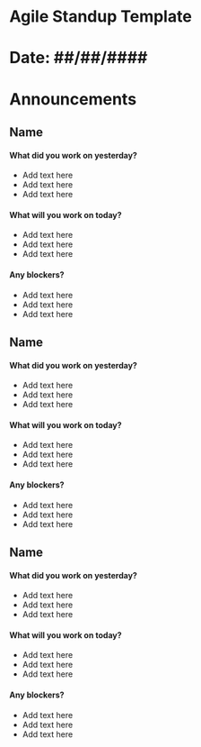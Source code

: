 # Agile Standup Template
# Date: ##/##/####

# Announcements

## Name

#### What did you work on yesterday?
- Add text here
- Add text here
- Add text here

#### What will you work on today?
- Add text here
- Add text here
- Add text here

#### Any blockers?
- Add text here
- Add text here
- Add text here

## Name

#### What did you work on yesterday?
- Add text here
- Add text here
- Add text here

#### What will you work on today?
- Add text here
- Add text here
- Add text here

#### Any blockers?
- Add text here
- Add text here
- Add text here


## Name

#### What did you work on yesterday?
- Add text here
- Add text here
- Add text here

#### What will you work on today?
- Add text here
- Add text here
- Add text here

#### Any blockers?
- Add text here
- Add text here
- Add text here